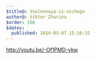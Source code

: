 ```yaml
---
$title@: Vselennaya-iz-nichego
author@: Viktor Zharina
$order: 156
$dates:
  published: 2014-03-07 15:16:32
---
```

http://youtu.be/-Of1PMD-ykw